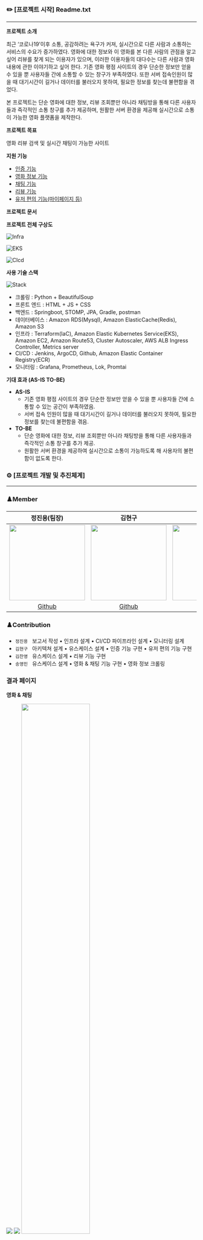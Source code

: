 ### ✏️ [프로젝트 시작] Readme.txt

---

**프로젝트 소개**

 최근 ‘코로나19’이후 소통, 공감하려는 욕구가 커져, 실시간으로 다른 사람과 소통하는 서비스의 수요가 증가하였다. 영화에 대한 정보와 이 영화를 본 다른 사람의 관점을 알고 싶어 리뷰를 찾게 되는 이용자가 있으며, 이러한 이용자들의 대다수는 다른 사람과 영화 내용에 관한 이야기하고 싶어 한다. 기존 영화 평점 사이트의 경우 단순한 정보만 얻을 수 있을 뿐 사용자들 간에 소통할 수 있는 창구가 부족하였다. 또한 서버 접속인원이 많을 때 대기시간이 길거나 데이터를 불러오지 못하여, 필요한 정보를 찾는데 불편함을 겪었다.

 본 프로젝트는 단순 영화에 대한 정보, 리뷰 조회뿐만 아니라 채팅방을 통해 다른 사용자들과 즉각적인 소통 창구를 추가 제공하며, 원활한 서버 환경을 제공해 실시간으로 소통이 가능한 영화 플랫폼을 제작한다.

**프로젝트 목표**

영화 리뷰 검색 및 실시간 채팅이 가능한 사이트

**지원 기능**

- [인증 기능](https://github.com/K5S-TEAM/k5smovie-auth)
- [영화 정보 기능](https://github.com/K5S-TEAM/k5smovie-Info)
- [채팅 기능](https://github.com/K5S-TEAM/k5smovie-Info)
- [리뷰 기능](https://github.com/K5S-TEAM/HotMovie)
- [유저 편의 기능(마이페이지 등)](https://github.com/K5S-TEAM/k5smovie-member-convenience)

**프로젝트 문서**



**프로젝트 전체 구상도**


![Infra](https://user-images.githubusercontent.com/32133264/168464432-f4ceb620-f08d-4cf9-898d-846df97131af.png)

![EKS](https://user-images.githubusercontent.com/32133264/168464431-7ae956bb-b603-405b-ab2b-2367476bc2a4.png)

![CIcd](https://user-images.githubusercontent.com/32133264/168464430-e3222f76-ff57-4382-a08a-309ef63bc5a6.png)

**사용 기술 스택**

![Stack](https://user-images.githubusercontent.com/32133264/168464214-5d46324f-0279-4dbb-add2-ae16df7ff275.png)

- 크롤링 : Python + BeautifulSoup
- 프론트 엔드 : HTML + JS + CSS
- 백엔드 : Springboot, STOMP, JPA, Gradle, postman
- 데이터베이스 : Amazon RDS(Mysql), Amazon ElasticCache(Redis), Amazon S3
- 인프라 : Terraform(IaC), Amazon Elastic Kubernetes Service(EKS), Amazon EC2, Amazon Route53, Cluster Autoscaler, AWS ALB Ingress Controller, Metrics server
- CI/CD : Jenkins, ArgoCD, Github, Amazon Elastic Container Registry(ECR)
- 모니터링 : Grafana, Prometheus, Lok, Promtai

**기대 효과 (AS-IS TO-BE)**

- **AS-IS**
    - 기존 영화 평점 사이트의 경우 단순한 정보만 얻을 수 있을 뿐 사용자들 간에 소통할 수 있는
    공간이 부족하였음.
    - 서버 접속 인원이 많을 때 대기시간이 길거나 데이터를 불러오지 못하여, 필요한 정보를
    찾는데 불편함을 겪음.
- **TO-BE**
    - 단순 영화에 대한 정보, 리뷰 조회뿐만 아니라 채팅방을 통해 다른 사용자들과
    즉각적인 소통 창구를 추가 제공.
    - 원활한 서버 환경을 제공하여 실시간으로 소통이 가능하도록 해 사용자의 불편함이
    없도록 한다.

### ⚙️ [프로젝트 개발 및 추진체계]

---

### ♟️Member
정진용(팀장)|김현구|김찬영|송영민|
:-:|:-:|:-:|:-:|
<img src="https://avatars.githubusercontent.com/u/32133264?v=4" width="200">|<img src="https://avatars.githubusercontent.com/u/65819843?v=4" width="200">|<img src="https://avatars.githubusercontent.com/u/46098949?v=4" width="200">|<img src="https://avatars.githubusercontent.com/u/24770814?v=4" width="200">|
[Github](https://github.com/LittleSamakFox)|[Github](https://github.com/presentnine)|[Github](https://github.com/ChanYoung-dev)|[Github](https://github.com/SYMo-oSYM)|

### ♟️Contribution
- `정진용` &nbsp; 보고서 작성 • 인프라 설계 • CI/CD 파이프라인 설계 • 모니터링 설계
- `김현구` &nbsp; 아키텍쳐 설계 • 유스케이스 설계 • 인증 기능 구현 • 유저 편의 기능 구현
- `김찬영` &nbsp; 유스케이스 설계 • 리뷰 기능 구현
- `송영민` &nbsp; 유스케이스 설계 • 영화 & 채팅 기능 구현 • 영화 정보 크롤링

### 결과 페이지
**영화 & 채팅**

<img src="https://github.com/K5S-TEAM/.github/blob/main/%EA%B7%B8%EB%A6%BC1.png"> <img src="https://github.com/K5S-TEAM/.github/blob/main/%EA%B7%B8%EB%A6%BC2.png"> 
<img src="https://github.com/K5S-TEAM/.github/blob/main/%EA%B7%B8%EB%A6%BC3.png" width="60%"> <img src="https://github.com/K5S-TEAM/.github/blob/main/%EA%B7%B8%EB%A6%BC4.png" width="35%">
<img src="https://github.com/K5S-TEAM/.github/blob/main/%EA%B7%B8%EB%A6%BC5.png" width="45%"> <img src="https://github.com/K5S-TEAM/.github/blob/main/%EA%B7%B8%EB%A6%BC6.png" width="45%">

**리뷰**

<img src="https://github.com/K5S-TEAM/.github/blob/main/%EA%B7%B8%EB%A6%BC7.png"> <img src="https://github.com/K5S-TEAM/.github/blob/main/%EA%B7%B8%EB%A6%BC8.png">

**인증**

<img src="https://github.com/K5S-TEAM/.github/blob/main/%EA%B7%B8%EB%A6%BC9.png"> <img src="https://github.com/K5S-TEAM/.github/blob/main/%EA%B7%B8%EB%A6%BC10.png">
<img src="https://github.com/K5S-TEAM/.github/blob/main/%EA%B7%B8%EB%A6%BC11.png"> <img src="https://github.com/K5S-TEAM/.github/blob/main/%EA%B7%B8%EB%A6%BC12.png">

**회원 편의**

<img src="https://github.com/K5S-TEAM/.github/blob/main/%EA%B7%B8%EB%A6%BC13.png">
